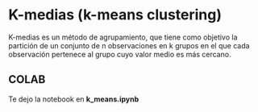 # K-medias (k-means clustering)

K-medias es un método de agrupamiento, que tiene como objetivo la partición de un conjunto de n observaciones en k grupos en el que cada observación pertenece al grupo cuyo valor medio es más cercano.

## COLAB

Te dejo la notebook en **k_means.ipynb**
